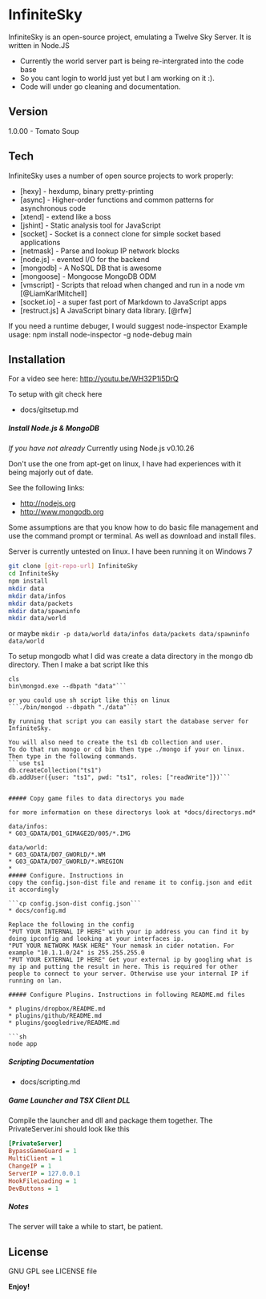 InfiniteSky
=========

InfiniteSky is an open-source project, emulating a Twelve Sky Server. It is written in Node.JS

  - Currently the world server part is being re-intergrated into the code base
  - So you cant login to world just yet but I am working on it :).
  - Code will under go cleaning and documentation.

Version
----

1.0.00 - Tomato Soup

Tech
-----------

InfiniteSky uses a number of open source projects to work properly:

* [hexy] - hexdump, binary pretty-printing
* [async] - Higher-order functions and common patterns for asynchronous code
* [xtend] - extend like a boss
* [jshint] - Static analysis tool for JavaScript
* [socket] - Socket is a connect clone for simple socket based applications
* [netmask] - Parse and lookup IP network blocks
* [node.js] - evented I/O for the backend
* [mongodb] - A NoSQL DB that is awesome
* [mongoose] - Mongoose MongoDB ODM
* [vmscript] - Scripts that reload when changed and run in a node vm [@LiamKarlMitchell]
* [socket.io] - a super fast port of Markdown to JavaScript apps
* [restruct.js] A JavaScript binary data library. [@rfw]

If you need a runtime debuger, I would suggest node-inspector
Example usage: npm install node-inspector -g
node-debug main

Installation
--------------

For a video see here: http://youtu.be/WH32P1i5DrQ

To setup with git check here
* docs/gitsetup.md

##### Install Node.js & MongoDB
*If you have not already*
Currently using Node.js v0.10.26

Don't use the one from apt-get on linux, I have had experiences with it being majorly out of date.

See the following links:
* http://nodejs.org
* http://www.mongodb.org

Some assumptions are that you know how to do basic file management and use the command prompt or terminal. As well as download and install files.

Server is currently untested on linux. I have been running it on Windows 7
```sh
git clone [git-repo-url] InfiniteSky
cd InfiniteSky
npm install
mkdir data
mkdir data/infos
mkdir data/packets
mkdir data/spawninfo
mkdir data/world
```

or maybe ```mkdir -p data/world data/infos data/packets data/spawninfo data/world```

To setup mongodb what I did was create a data directory in the mongo db directory. Then I make a bat script like this
```title Mongodb
cls
bin\mongod.exe --dbpath "data"```

or you could use sh script like this on linux
```./bin/mongod --dbpath "./data"```

By running that script you can easily start the database server for InfiniteSky.

You will also need to create the ts1 db collection and user.
To do that run mongo or cd bin then type ./mongo if your on linux.
Then type in the following commands.
```use ts1
db.createCollection("ts1")
db.addUser({user: "ts1", pwd: "ts1", roles: ["readWrite"]})```


##### Copy game files to data directorys you made

for more information on these directorys look at *docs/directorys.md*

data/infos:
* G03_GDATA/D01_GIMAGE2D/005/*.IMG

data/world:
* G03_GDATA/D07_GWORLD/*.WM
* G03_GDATA/D07_GWORLD/*.WREGION
* 
##### Configure. Instructions in 
copy the config.json-dist file and rename it to config.json and edit it accordingly

```cp config.json-dist config.json```
* docs/config.md

Replace the following in the config
"PUT YOUR INTERNAL IP HERE" with your ip address you can find it by doing ipconfig and looking at your interfaces ip.
"PUT YOUR NETWORK MASK HERE" Your nemask in cider notation. For example "10.1.1.0/24" is 255.255.255.0
"PUT YOUR EXTERNAL IP HERE" Get your external ip by googling what is my ip and putting the result in here. This is required for other people to connect to your server. Otherwise use your internal IP if running on lan.

##### Configure Plugins. Instructions in following README.md files

* plugins/dropbox/README.md
* plugins/github/README.md
* plugins/googledrive/README.md

```sh
node app
```

##### Scripting Documentation

* docs/scripting.md

##### Game Launcher and TSX Client DLL

Compile the launcher and dll and package them together.
The PrivateServer.ini should look like this
```ini
[PrivateServer]
BypassGameGuard = 1
MultiClient = 1
ChangeIP = 1
ServerIP = 127.0.0.1
HookFileLoading = 1
DevButtons = 1
```

##### Notes

The server will take a while to start, be patient.


License
----

GNU GPL see LICENSE file

**Enjoy!**
    